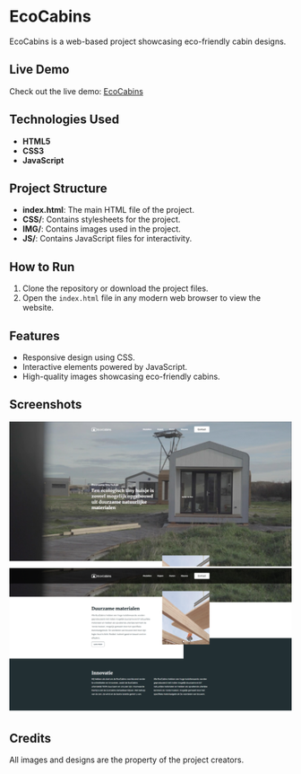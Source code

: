 # EcoCabins

EcoCabins is a web-based project showcasing eco-friendly cabin designs.

## Live Demo

Check out the live demo: [EcoCabins](https://redline1e.github.io/EcoCabins/)

## Technologies Used

- **HTML5**
- **CSS3**
- **JavaScript**

## Project Structure

- **index.html**: The main HTML file of the project.
- **CSS/**: Contains stylesheets for the project.
- **IMG/**: Contains images used in the project.
- **JS/**: Contains JavaScript files for interactivity.

## How to Run

1. Clone the repository or download the project files.
2. Open the `index.html` file in any modern web browser to view the website.

## Features

- Responsive design using CSS.
- Interactive elements powered by JavaScript.
- High-quality images showcasing eco-friendly cabins.

## Screenshots

![EcoCabins Screenshot 1](https://github.com/Redline1e/EcoCabins/blob/main/Public/screenshots/image1.png)
![EcoCabins Screenshot 2](https://github.com/Redline1e/EcoCabins/blob/main/Public/screenshots/image2.png)

## Credits

All images and designs are the property of the project creators.
